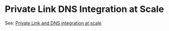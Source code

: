 # Private Link DNS Integration at Scale

See: [Private Link and DNS integration at scale](https://docs.microsoft.com/en-us/azure/cloud-adoption-framework/ready/azure-best-practices/private-link-and-dns-integration-at-scale#configuration-required-by-platform-team)
